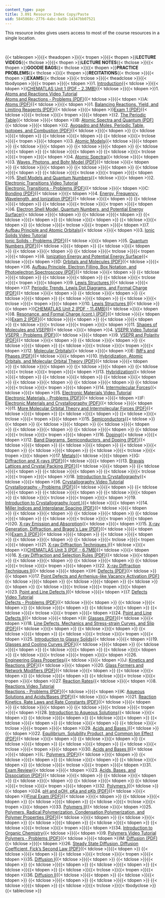 ```yaml
---
content_type: page
title: 3.091 Resource Index Copy/Paste
uid: 5845868c-2776-4abc-ba5b-14347bb07521
---
```

This resource index gives users access to most of the course resources in a single location.

 

{{< tableopen >}}{{< theadopen >}}{{< tropen >}}{{< thopen >}}**LECTURE VIDEOS**{{< thclose >}}{{< thopen >}}**LECTURE NOTES**{{< thclose >}}{{< thopen >}}**GOODIE BAGS**{{< thclose >}}{{< thopen >}}**PRACTICE PROBLEMS**{{< thclose >}}{{< thopen >}}**RECITATIONS**{{< thclose >}}{{< thopen >}}**EXAMS**{{< thclose >}}{{< trclose >}}{{< theadclose >}}{{< tbodyopen >}}{{< tropen >}}{{< tdopen >}}1\. [Introduction](https://ocw.mit.edu/courses/materials-science-and-engineering/3-091-introduction-to-solid-state-chemistry-fall-2018/lecture-videos/lecture-1){{< tdclose >}}{{< tdopen >}}[CHEMATLAS Unit 1 (PDF - 2.3MB)](https://ocw.mit.edu/courses/materials-science-and-engineering/3-091-introduction-to-solid-state-chemistry-fall-2018/readings/MIT3_091F18_ChemATLAS_1.pdf){{< tdclose >}}{{< tdopen >}}1\. [Atoms and Reactions Video Tutorial](https://ocw.mit.edu/courses/materials-science-and-engineering/3-091-introduction-to-solid-state-chemistry-fall-2018/goodie-bags#GB1)  
[Atoms and Reactions - Problems (PDF)](https://ocw.mit.edu/courses/materials-science-and-engineering/3-091-introduction-to-solid-state-chemistry-fall-2018/goodie-bags/MIT3_091F18_GB1.pdf){{< tdclose >}}{{< tdopen >}}A: [Atoms (PDF)](https://ocw.mit.edu/courses/materials-science-and-engineering/3-091-introduction-to-solid-state-chemistry-fall-2018/practice-problems/MIT3_091F18_PPA.pdf){{< tdclose >}}{{< tdopen >}}1\. [Balancing Reactions, Yield, and Limiting Reagents (PDF)](https://ocw.mit.edu/courses/materials-science-and-engineering/3-091-introduction-to-solid-state-chemistry-fall-2018/recitations/MIT3_091F18_REC1.pdf){{< tdclose >}}{{< tdopen >}}[Exam 1 (PDF)](https://ocw.mit.edu/courses/materials-science-and-engineering/3-091-introduction-to-solid-state-chemistry-fall-2018/exams-and-quizzes/MIT3_091F18_Exam1.pdf){{< tdclose >}}{{< trclose >}}{{< tropen >}}{{< tdopen >}}2\. [The Periodic Table](https://ocw.mit.edu/courses/materials-science-and-engineering/3-091-introduction-to-solid-state-chemistry-fall-2018/lecture-videos/lecture-2){{< tdclose >}}{{< tdopen >}}B: [Atomic Spectra and Quantum (PDF)](https://ocw.mit.edu/courses/materials-science-and-engineering/3-091-introduction-to-solid-state-chemistry-fall-2018/practice-problems/MIT3_091F18_PPB.pdf){{< tdclose >}}{{< tdopen >}}2\. [Avogadro and Moles, Periodic Table, Isotopes, and Combustion (PDF)](https://ocw.mit.edu/courses/materials-science-and-engineering/3-091-introduction-to-solid-state-chemistry-fall-2018/recitations/MIT3_091F18_REC2.pdf){{< tdclose >}}{{< tdopen >}} {{< tdclose >}}{{< tdopen >}} {{< tdclose >}}{{< tdopen >}} {{< tdclose >}}{{< trclose >}}{{< tropen >}}{{< tdopen >}}3\. [Atomic Models](https://ocw.mit.edu/courses/materials-science-and-engineering/3-091-introduction-to-solid-state-chemistry-fall-2018/lecture-videos/lecture-3){{< tdclose >}}{{< tdopen >}} {{< tdclose >}}{{< tdopen >}} {{< tdclose >}}{{< tdopen >}} {{< tdclose >}}{{< tdopen >}} {{< tdclose >}}{{< tdopen >}} {{< tdclose >}}{{< trclose >}}{{< tropen >}}{{< tdopen >}}4\. [Atomic Spectra](https://ocw.mit.edu/courses/materials-science-and-engineering/3-091-introduction-to-solid-state-chemistry-fall-2018/lecture-videos/lecture-4){{< tdclose >}}{{< tdopen >}}3\. [Waves, Photons, and Bohr Model (PDF)](https://ocw.mit.edu/courses/materials-science-and-engineering/3-091-introduction-to-solid-state-chemistry-fall-2018/recitations/MIT3_091F18_REC3.pdf){{< tdclose >}}{{< tdopen >}} {{< tdclose >}}{{< tdopen >}} {{< tdclose >}}{{< tdopen >}} {{< tdclose >}}{{< tdopen >}} {{< tdclose >}}{{< trclose >}}{{< tropen >}}{{< tdopen >}}5\. [Shell Models and Quantum Numbers](https://ocw.mit.edu/courses/materials-science-and-engineering/3-091-introduction-to-solid-state-chemistry-fall-2018/lecture-videos/lecture-5){{< tdclose >}}{{< tdopen >}}2\. [Electronic Transitions Video Tutorial](https://ocw.mit.edu/courses/materials-science-and-engineering/3-091-introduction-to-solid-state-chemistry-fall-2018/goodie-bags#GB2)  
[Electronic Transitions - Problems (PDF)](https://ocw.mit.edu/courses/materials-science-and-engineering/3-091-introduction-to-solid-state-chemistry-fall-2018/goodie-bags/MIT3_091F18_GB2.pdf){{< tdclose >}}{{< tdopen >}}C: [Bonding (PDF)](https://ocw.mit.edu/courses/materials-science-and-engineering/3-091-introduction-to-solid-state-chemistry-fall-2018/practice-problems/MIT3_091F18_PPC.pdf){{< tdclose >}}{{< tdopen >}}4\. [Energy, Frequency, Wavelength, and Ionization (PDF)](https://ocw.mit.edu/courses/materials-science-and-engineering/3-091-introduction-to-solid-state-chemistry-fall-2018/recitations/MIT3_091F18_REC4.pdf){{< tdclose >}}{{< tdopen >}} {{< tdclose >}}{{< tdopen >}} {{< tdclose >}}{{< trclose >}}{{< tropen >}}{{< tdopen >}}6\. [Electron Shell Model, Quantum Numbers, and Potential Energy Surface](https://ocw.mit.edu/courses/materials-science-and-engineering/3-091-introduction-to-solid-state-chemistry-fall-2018/lecture-videos/lecture-6){{< tdclose >}}{{< tdopen >}} {{< tdclose >}}{{< tdopen >}} {{< tdclose >}}{{< tdopen >}} {{< tdclose >}}{{< tdopen >}} {{< tdclose >}}{{< tdopen >}} {{< tdclose >}}{{< trclose >}}{{< tropen >}}{{< tdopen >}}7\. [Aufbau Principle and Atomic Orbitals](https://ocw.mit.edu/courses/materials-science-and-engineering/3-091-introduction-to-solid-state-chemistry-fall-2018/lecture-videos/lecture-7){{< tdclose >}}{{< tdopen >}}3\. [Ionic Solids Video Tutorial](https://ocw.mit.edu/courses/materials-science-and-engineering/3-091-introduction-to-solid-state-chemistry-fall-2018/goodie-bags#GB3)  
[Ionic Solids - Problems (PDF)](https://ocw.mit.edu/courses/materials-science-and-engineering/3-091-introduction-to-solid-state-chemistry-fall-2018/goodie-bags/MIT3_091F18_GB3.pdf){{< tdclose >}}{{< tdopen >}}5\. [Quantum Numbers (PDF)](https://ocw.mit.edu/courses/materials-science-and-engineering/3-091-introduction-to-solid-state-chemistry-fall-2018/recitations/MIT3_091F18_REC5.pdf){{< tdclose >}}{{< tdopen >}} {{< tdclose >}}{{< tdopen >}} {{< tdclose >}}{{< tdopen >}} {{< tdclose >}}{{< trclose >}}{{< tropen >}}{{< tdopen >}}8\. [Ionization Energy and Potential Energy Surface](https://ocw.mit.edu/courses/materials-science-and-engineering/3-091-introduction-to-solid-state-chemistry-fall-2018/lecture-videos/lecture-8){{< tdclose >}}{{< tdopen >}}D: [Orbitals and Molecules (PDF)](https://ocw.mit.edu/courses/materials-science-and-engineering/3-091-introduction-to-solid-state-chemistry-fall-2018/practice-problems/MIT3_091F18_PPD.pdf){{< tdclose >}}{{< tdopen >}}6\. [Aufbau Principle, Electron Filling, Box Notation, and Photoelectron Spectroscopy (PDF)](https://ocw.mit.edu/courses/materials-science-and-engineering/3-091-introduction-to-solid-state-chemistry-fall-2018/recitations/MIT3_091F18_REC6.pdf){{< tdclose >}}{{< tdopen >}} {{< tdclose >}}{{< tdopen >}} {{< tdclose >}}{{< tdopen >}} {{< tdclose >}}{{< trclose >}}{{< tropen >}}{{< tdopen >}}9\. [Lewis Structures I](https://ocw.mit.edu/courses/materials-science-and-engineering/3-091-introduction-to-solid-state-chemistry-fall-2018/lecture-videos/lecture-9){{< tdclose >}}{{< tdopen >}}7\. [Periodic Trends, Lewis Dot Diagrams, and Formal Charge (PDF)](https://ocw.mit.edu/courses/materials-science-and-engineering/3-091-introduction-to-solid-state-chemistry-fall-2018/recitations/MIT3_091F18_REC7.pdf){{< tdclose >}}{{< tdopen >}} {{< tdclose >}}{{< tdopen >}} {{< tdclose >}}{{< tdopen >}} {{< tdclose >}}{{< tdopen >}} {{< tdclose >}}{{< trclose >}}{{< tropen >}}{{< tdopen >}}10\. [Lewis Structures II](https://ocw.mit.edu/courses/materials-science-and-engineering/3-091-introduction-to-solid-state-chemistry-fall-2018/lecture-videos/lecture-10){{< tdclose >}}{{< tdopen >}}[CHEMATLAS Unit 2 (PDF - 11.4MB)](https://ocw.mit.edu/courses/materials-science-and-engineering/3-091-introduction-to-solid-state-chemistry-fall-2018/readings/MIT3_091F18_ChemATLAS_2.pdf){{< tdclose >}}{{< tdopen >}}8\. [Resonance, and Formal Charge (cont.) (PDF)](https://ocw.mit.edu/courses/materials-science-and-engineering/3-091-introduction-to-solid-state-chemistry-fall-2018/recitations/MIT3_091F18_REC8.pdf){{< tdclose >}}{{< tdopen >}}[Exam 2 (PDF)](https://ocw.mit.edu/courses/materials-science-and-engineering/3-091-introduction-to-solid-state-chemistry-fall-2018/exams-and-quizzes/MIT3_091F18_Exam2.pdf){{< tdclose >}}{{< tdopen >}} {{< tdclose >}}{{< tdopen >}} {{< tdclose >}}{{< trclose >}}{{< tropen >}}{{< tdopen >}}11\. [Shapes of Molecules and VSEPR](https://ocw.mit.edu/courses/materials-science-and-engineering/3-091-introduction-to-solid-state-chemistry-fall-2018/lecture-videos/lecture-11){{< tdclose >}}{{< tdopen >}}4\. [VSEPR Video Tutorial](https://ocw.mit.edu/courses/materials-science-and-engineering/3-091-introduction-to-solid-state-chemistry-fall-2018/goodie-bags#GB4)  
[VSEPR - Problems (PDF)](https://ocw.mit.edu/courses/materials-science-and-engineering/3-091-introduction-to-solid-state-chemistry-fall-2018/goodie-bags/MIT3_091F18_GB4.pdf){{< tdclose >}}{{< tdopen >}}9\. [VSEPR and Polarity (PDF)](https://ocw.mit.edu/courses/materials-science-and-engineering/3-091-introduction-to-solid-state-chemistry-fall-2018/recitations/MIT3_091F18_REC9.pdf){{< tdclose >}}{{< tdopen >}} {{< tdclose >}}{{< tdopen >}} {{< tdclose >}}{{< tdopen >}} {{< tdclose >}}{{< trclose >}}{{< tropen >}}{{< tdopen >}}12\. [Molecular Orbitals](https://ocw.mit.edu/courses/materials-science-and-engineering/3-091-introduction-to-solid-state-chemistry-fall-2018/lecture-videos/lecture-12){{< tdclose >}}{{< tdopen >}}E: [IMFs and Phases (PDF)](https://ocw.mit.edu/courses/materials-science-and-engineering/3-091-introduction-to-solid-state-chemistry-fall-2018/practice-problems/MIT3_091F18_PPE.pdf){{< tdclose >}}{{< tdopen >}}10\. [Hybridization, Atomic Orbitals, and Molecular Orbital Theory (PDF)](https://ocw.mit.edu/courses/materials-science-and-engineering/3-091-introduction-to-solid-state-chemistry-fall-2018/recitations/MIT3_091F18_REC10.pdf){{< tdclose >}}{{< tdopen >}} {{< tdclose >}}{{< tdopen >}} {{< tdclose >}}{{< tdopen >}} {{< tdclose >}}{{< trclose >}}{{< tropen >}}{{< tdopen >}}13\. [Hybridization](https://ocw.mit.edu/courses/materials-science-and-engineering/3-091-introduction-to-solid-state-chemistry-fall-2018/lecture-videos/lecture-13){{< tdclose >}}{{< tdopen >}} {{< tdclose >}}{{< tdopen >}} {{< tdclose >}}{{< tdopen >}} {{< tdclose >}}{{< tdopen >}} {{< tdclose >}}{{< tdopen >}} {{< tdclose >}}{{< trclose >}}{{< tropen >}}{{< tdopen >}}14\. [Intermolecular Forces](https://ocw.mit.edu/courses/materials-science-and-engineering/3-091-introduction-to-solid-state-chemistry-fall-2018/lecture-videos/lecture-14){{< tdclose >}}{{< tdopen >}}5\. [Electronic Materials Video Tutorial](https://ocw.mit.edu/courses/materials-science-and-engineering/3-091-introduction-to-solid-state-chemistry-fall-2018/goodie-bags#GB5)  
[Electronic Materials - Problems (PDF)](https://ocw.mit.edu/courses/materials-science-and-engineering/3-091-introduction-to-solid-state-chemistry-fall-2018/goodie-bags/MIT3_091F18_GB5.pdf){{< tdclose >}}{{< tdopen >}}F: [Electronic Materials and Crystallography (PDF)](https://ocw.mit.edu/courses/materials-science-and-engineering/3-091-introduction-to-solid-state-chemistry-fall-2018/practice-problems/MIT3_091F18_PPF.pdf){{< tdclose >}}{{< tdopen >}}11\. [More Molecular Orbital Theory and Intermolecular Forces (PDF)](https://ocw.mit.edu/courses/materials-science-and-engineering/3-091-introduction-to-solid-state-chemistry-fall-2018/recitations/MIT3_091F18_REC11.pdf){{< tdclose >}}{{< tdopen >}} {{< tdclose >}}{{< tdopen >}} {{< tdclose >}}{{< trclose >}}{{< tropen >}}{{< tdopen >}}15\. [Semiconductors](https://ocw.mit.edu/courses/materials-science-and-engineering/3-091-introduction-to-solid-state-chemistry-fall-2018/lecture-videos/lecture-15){{< tdclose >}}{{< tdopen >}} {{< tdclose >}}{{< tdopen >}} {{< tdclose >}}{{< tdopen >}} {{< tdclose >}}{{< tdopen >}} {{< tdclose >}}{{< tdopen >}} {{< tdclose >}}{{< trclose >}}{{< tropen >}}{{< tdopen >}}16\. [Doping](https://ocw.mit.edu/courses/materials-science-and-engineering/3-091-introduction-to-solid-state-chemistry-fall-2018/lecture-videos/lecture-16){{< tdclose >}}{{< tdopen >}}12\. [Band Diagrams, Semiconductors, and Doping (PDF)](https://ocw.mit.edu/courses/materials-science-and-engineering/3-091-introduction-to-solid-state-chemistry-fall-2018/recitations/MIT3_091F18_REC12.pdf){{< tdclose >}}{{< tdopen >}} {{< tdclose >}}{{< tdopen >}} {{< tdclose >}}{{< tdopen >}} {{< tdclose >}}{{< tdopen >}} {{< tdclose >}}{{< trclose >}}{{< tropen >}}{{< tdopen >}}17\. [Metals](https://ocw.mit.edu/courses/materials-science-and-engineering/3-091-introduction-to-solid-state-chemistry-fall-2018/lecture-videos/lecture-17){{< tdclose >}}{{< tdopen >}}G: [Diffraction and X-rays (PDF)](https://ocw.mit.edu/courses/materials-science-and-engineering/3-091-introduction-to-solid-state-chemistry-fall-2018/practice-problems/MIT3_091F18_PPG.pdf){{< tdclose >}}{{< tdopen >}}13\. [Bravais Lattices and Crystal Packing (PDF)](https://ocw.mit.edu/courses/materials-science-and-engineering/3-091-introduction-to-solid-state-chemistry-fall-2018/recitations/MIT3_091F18_REC13.pdf){{< tdclose >}}{{< tdopen >}} {{< tdclose >}}{{< tdopen >}} {{< tdclose >}}{{< tdopen >}} {{< tdclose >}}{{< trclose >}}{{< tropen >}}{{< tdopen >}}18\. [Introduction to Crystallography](https://ocw.mit.edu/courses/materials-science-and-engineering/3-091-introduction-to-solid-state-chemistry-fall-2018/lecture-videos/lecture-18){{< tdclose >}}{{< tdopen >}}6\. [Crystallography Video Tutorial](https://ocw.mit.edu/courses/materials-science-and-engineering/3-091-introduction-to-solid-state-chemistry-fall-2018/goodie-bags#GB6)  
[Crystallography - Problems (PDF)](https://ocw.mit.edu/courses/materials-science-and-engineering/3-091-introduction-to-solid-state-chemistry-fall-2018/goodie-bags/MIT3_091F18_GB6.pdf){{< tdclose >}}{{< tdopen >}} {{< tdclose >}}{{< tdopen >}} {{< tdclose >}}{{< tdopen >}} {{< tdclose >}}{{< tdopen >}} {{< tdclose >}}{{< trclose >}}{{< tropen >}}{{< tdopen >}}19\. [Introduction to Crystallography (cont.)](https://ocw.mit.edu/courses/materials-science-and-engineering/3-091-introduction-to-solid-state-chemistry-fall-2018/lecture-videos/lecture-19){{< tdclose >}}{{< tdopen >}}14\. [Miller Indices and Interplanar Spacing (PDF)](https://ocw.mit.edu/courses/materials-science-and-engineering/3-091-introduction-to-solid-state-chemistry-fall-2018/recitations/MIT3_091F18_REC14.pdf){{< tdclose >}}{{< tdopen >}} {{< tdclose >}}{{< tdopen >}} {{< tdclose >}}{{< tdopen >}} {{< tdclose >}}{{< tdopen >}} {{< tdclose >}}{{< trclose >}}{{< tropen >}}{{< tdopen >}}20\. [X-ray Emission and Absorption](https://ocw.mit.edu/courses/materials-science-and-engineering/3-091-introduction-to-solid-state-chemistry-fall-2018/lecture-videos/lecture-20){{< tdclose >}}{{< tdopen >}}15\. [X-ray Generation, Diffraction, and Bragg's Law (PDF)](https://ocw.mit.edu/courses/materials-science-and-engineering/3-091-introduction-to-solid-state-chemistry-fall-2018/recitations/MIT3_091F18_REC15.pdf){{< tdclose >}}{{< tdopen >}}[Exam 3 (PDF)](https://ocw.mit.edu/courses/materials-science-and-engineering/3-091-introduction-to-solid-state-chemistry-fall-2018/exams-and-quizzes/MIT3_091F18_Exam3.pdf){{< tdclose >}}{{< tdopen >}} {{< tdclose >}}{{< tdopen >}} {{< tdclose >}}{{< tdopen >}} {{< tdclose >}}{{< trclose >}}{{< tropen >}}{{< tdopen >}}21\. [X-ray Diffraction Techniques I](https://ocw.mit.edu/courses/materials-science-and-engineering/3-091-introduction-to-solid-state-chemistry-fall-2018/lecture-videos/lecture-21){{< tdclose >}}{{< tdopen >}}[CHEMATLAS Unit 3 (PDF - 6.7MB)](https://ocw.mit.edu/courses/materials-science-and-engineering/3-091-introduction-to-solid-state-chemistry-fall-2018/readings/MIT3_091F18_ChemATLAS_3.pdf){{< tdclose >}}{{< tdopen >}}16\. [X-ray Diffraction and Selection Rules (PDF)](https://ocw.mit.edu/courses/materials-science-and-engineering/3-091-introduction-to-solid-state-chemistry-fall-2018/recitations/MIT3_091F18_REC16.pdf){{< tdclose >}}{{< tdopen >}} {{< tdclose >}}{{< tdopen >}} {{< tdclose >}}{{< tdopen >}} {{< tdclose >}}{{< trclose >}}{{< tropen >}}{{< tdopen >}}22\. [X-ray Diffraction Techniques II](https://ocw.mit.edu/courses/materials-science-and-engineering/3-091-introduction-to-solid-state-chemistry-fall-2018/lecture-videos/lecture-22){{< tdclose >}}{{< tdopen >}}H: [Defects (PDF)](https://ocw.mit.edu/courses/materials-science-and-engineering/3-091-introduction-to-solid-state-chemistry-fall-2018/practice-problems/MIT3_091F18_PPH.pdf){{< tdclose >}}{{< tdopen >}}17\. [Point Defects and Arrhenius-like Vacancy Activation (PDF)](https://ocw.mit.edu/courses/materials-science-and-engineering/3-091-introduction-to-solid-state-chemistry-fall-2018/recitations/MIT3_091F18_REC17.pdf){{< tdclose >}}{{< tdopen >}} {{< tdclose >}}{{< tdopen >}} {{< tdclose >}}{{< tdopen >}} {{< tdclose >}}{{< trclose >}}{{< tropen >}}{{< tdopen >}}23\. [Point and Line Defects I](https://ocw.mit.edu/courses/materials-science-and-engineering/3-091-introduction-to-solid-state-chemistry-fall-2018/lecture-videos/lecture-23){{< tdclose >}}{{< tdopen >}}7\. [Defects Video Tutorial](https://ocw.mit.edu/courses/materials-science-and-engineering/3-091-introduction-to-solid-state-chemistry-fall-2018/goodie-bags#GB7)  
[Defects - Problems (PDF)](https://ocw.mit.edu/courses/materials-science-and-engineering/3-091-introduction-to-solid-state-chemistry-fall-2018/goodie-bags/MIT3_091F18_GB7.pdf){{< tdclose >}}{{< tdopen >}} {{< tdclose >}}{{< tdopen >}} {{< tdclose >}}{{< tdopen >}} {{< tdclose >}}{{< tdopen >}} {{< tdclose >}}{{< trclose >}}{{< tropen >}}{{< tdopen >}}24\. [Point and Line Defects II](https://ocw.mit.edu/courses/materials-science-and-engineering/3-091-introduction-to-solid-state-chemistry-fall-2018/lecture-videos/lecture-24){{< tdclose >}}{{< tdopen >}}I: [Glasses (PDF)](https://ocw.mit.edu/courses/materials-science-and-engineering/3-091-introduction-to-solid-state-chemistry-fall-2018/practice-problems/MIT3_091F18_PPI.pdf){{< tdclose >}}{{< tdopen >}}18\. [Line Defects, Mechanics and Stress-strain Curves, and Slip (PDF)](https://ocw.mit.edu/courses/materials-science-and-engineering/3-091-introduction-to-solid-state-chemistry-fall-2018/recitations/MIT3_091F18_REC18.pdf){{< tdclose >}}{{< tdopen >}} {{< tdclose >}}{{< tdopen >}} {{< tdclose >}}{{< tdopen >}} {{< tdclose >}}{{< trclose >}}{{< tropen >}}{{< tdopen >}}25\. [Introduction to Glassy Solids](https://ocw.mit.edu/courses/materials-science-and-engineering/3-091-introduction-to-solid-state-chemistry-fall-2018/lecture-videos/lecture-25){{< tdclose >}}{{< tdopen >}}19\. [Glasses and Cooling Curves (PDF)](https://ocw.mit.edu/courses/materials-science-and-engineering/3-091-introduction-to-solid-state-chemistry-fall-2018/recitations/MIT3_091F18_REC19.pdf){{< tdclose >}}{{< tdopen >}} {{< tdclose >}}{{< tdopen >}} {{< tdclose >}}{{< tdopen >}} {{< tdclose >}}{{< tdopen >}} {{< tdclose >}}{{< trclose >}}{{< tropen >}}{{< tdopen >}}26\. [Engineering Glass Properties](https://ocw.mit.edu/courses/materials-science-and-engineering/3-091-introduction-to-solid-state-chemistry-fall-2018/lecture-videos/lecture-26){{< tdclose >}}{{< tdopen >}}J: [Kinetics and Reactions (PDF)](https://ocw.mit.edu/courses/materials-science-and-engineering/3-091-introduction-to-solid-state-chemistry-fall-2018/practice-problems/MIT3_091F18_PPJ.pdf){{< tdclose >}}{{< tdopen >}}20\. [Glass Formers and Network Modifiers (PDF)](https://ocw.mit.edu/courses/materials-science-and-engineering/3-091-introduction-to-solid-state-chemistry-fall-2018/recitations/MIT3_091F18_REC20.pdf){{< tdclose >}}{{< tdopen >}} {{< tdclose >}}{{< tdopen >}} {{< tdclose >}}{{< tdopen >}} {{< tdclose >}}{{< trclose >}}{{< tropen >}}{{< tdopen >}}27\. [Reaction Rates](https://ocw.mit.edu/courses/materials-science-and-engineering/3-091-introduction-to-solid-state-chemistry-fall-2018/lecture-videos/lecture-27){{< tdclose >}}{{< tdopen >}}8\. [Reactions Video Tutorial](https://ocw.mit.edu/courses/materials-science-and-engineering/3-091-introduction-to-solid-state-chemistry-fall-2018/goodie-bags#GB8)  
[Reactions - Problems (PDF)](https://ocw.mit.edu/courses/materials-science-and-engineering/3-091-introduction-to-solid-state-chemistry-fall-2018/goodie-bags/MIT3_091F18_GB8.pdf){{< tdclose >}}{{< tdopen >}}K: [Aqueous Solutions and Acids/Bases (PDF)](https://ocw.mit.edu/courses/materials-science-and-engineering/3-091-introduction-to-solid-state-chemistry-fall-2018/practice-problems/MIT3_091F18_PPK.pdf){{< tdclose >}}{{< tdopen >}}21\. [Reaction Kinetics, Rate Laws and Rate Constants (PDF)](https://ocw.mit.edu/courses/materials-science-and-engineering/3-091-introduction-to-solid-state-chemistry-fall-2018/recitations/MIT3_091F18_REC21.pdf){{< tdclose >}}{{< tdopen >}} {{< tdclose >}}{{< tdopen >}} {{< tdclose >}}{{< trclose >}}{{< tropen >}}{{< tdopen >}}28\. [Introduction to Aqueous Solutions](https://ocw.mit.edu/courses/materials-science-and-engineering/3-091-introduction-to-solid-state-chemistry-fall-2018/lecture-videos/lecture-28){{< tdclose >}}{{< tdopen >}} {{< tdclose >}}{{< tdopen >}} {{< tdclose >}}{{< tdopen >}} {{< tdclose >}}{{< tdopen >}} {{< tdclose >}}{{< tdopen >}} {{< tdclose >}}{{< trclose >}}{{< tropen >}}{{< tdopen >}}29\. [Acids and Bases I](https://ocw.mit.edu/courses/materials-science-and-engineering/3-091-introduction-to-solid-state-chemistry-fall-2018/lecture-videos/lecture-29){{< tdclose >}}{{< tdopen >}}22\. [Equilibrium, Solubility Product, and Common Ion Effect (PDF)](https://ocw.mit.edu/courses/materials-science-and-engineering/3-091-introduction-to-solid-state-chemistry-fall-2018/recitations/MIT3_091F18_REC22.pdf){{< tdclose >}}{{< tdopen >}} {{< tdclose >}}{{< tdopen >}} {{< tdclose >}}{{< tdopen >}} {{< tdclose >}}{{< tdopen >}} {{< tdclose >}}{{< trclose >}}{{< tropen >}}{{< tdopen >}}30\. [Acids and Bases II](https://ocw.mit.edu/courses/materials-science-and-engineering/3-091-introduction-to-solid-state-chemistry-fall-2018/lecture-videos/lecture-30){{< tdclose >}}{{< tdopen >}}L: [Polymers (PDF)](https://ocw.mit.edu/courses/materials-science-and-engineering/3-091-introduction-to-solid-state-chemistry-fall-2018/practice-problems/MIT3_091F18_PPL.pdf){{< tdclose >}}{{< tdopen >}} {{< tdclose >}}{{< tdopen >}} {{< tdclose >}}{{< tdopen >}} {{< tdclose >}}{{< tdopen >}} {{< tdclose >}}{{< trclose >}}{{< tropen >}}{{< tdopen >}}31\. [Exam Review](https://ocw.mit.edu/courses/materials-science-and-engineering/3-091-introduction-to-solid-state-chemistry-fall-2018/lecture-videos/lecture-31){{< tdclose >}}{{< tdopen >}}23\. [Acids, Bases, and Dissociation (PDF)](https://ocw.mit.edu/courses/materials-science-and-engineering/3-091-introduction-to-solid-state-chemistry-fall-2018/recitations/MIT3_091F18_REC23.pdf){{< tdclose >}}{{< tdopen >}} {{< tdclose >}}{{< tdopen >}} {{< tdclose >}}{{< tdopen >}} {{< tdclose >}}{{< tdopen >}} {{< tdclose >}}{{< trclose >}}{{< tropen >}}{{< tdopen >}}32\. [Polymers I](https://ocw.mit.edu/courses/materials-science-and-engineering/3-091-introduction-to-solid-state-chemistry-fall-2018/lecture-videos/lecture-32){{< tdclose >}}{{< tdopen >}}24\. [pH and pOH, pKa and pKb (PDF)](https://ocw.mit.edu/courses/materials-science-and-engineering/3-091-introduction-to-solid-state-chemistry-fall-2018/recitations/MIT3_091F18_REC24.pdf){{< tdclose >}}{{< tdopen >}}[Final Exam (PDF)](https://ocw.mit.edu/courses/materials-science-and-engineering/3-091-introduction-to-solid-state-chemistry-fall-2018/exams-and-quizzes/MIT3_091F18_Final.pdf){{< tdclose >}}{{< tdopen >}} {{< tdclose >}}{{< tdopen >}} {{< tdclose >}}{{< tdopen >}} {{< tdclose >}}{{< trclose >}}{{< tropen >}}{{< tdopen >}}33\. [Polymers II](https://ocw.mit.edu/courses/materials-science-and-engineering/3-091-introduction-to-solid-state-chemistry-fall-2018/lecture-videos/lecture-33){{< tdclose >}}{{< tdopen >}}25\. [Polymers, Radical Polymerization, Condensation Polymerization, and Polymer Properties (PDF)](https://ocw.mit.edu/courses/materials-science-and-engineering/3-091-introduction-to-solid-state-chemistry-fall-2018/recitations/MIT3_091F18_REC25.pdf){{< tdclose >}}{{< tdopen >}} {{< tdclose >}}{{< tdopen >}} {{< tdclose >}}{{< tdopen >}} {{< tdclose >}}{{< tdopen >}} {{< tdclose >}}{{< trclose >}}{{< tropen >}}{{< tdopen >}}34\. [Introduction to Organic Chemistry](https://ocw.mit.edu/courses/materials-science-and-engineering/3-091-introduction-to-solid-state-chemistry-fall-2018/lecture-videos/lecture-34){{< tdclose >}}{{< tdopen >}}9\. [Polymers Video Tutorial](https://ocw.mit.edu/courses/materials-science-and-engineering/3-091-introduction-to-solid-state-chemistry-fall-2018/goodie-bags#GB9)  
[Polymers - Problems (PDF)](https://ocw.mit.edu/courses/materials-science-and-engineering/3-091-introduction-to-solid-state-chemistry-fall-2018/goodie-bags/MIT3_091F18_GB9.pdf){{< tdclose >}}{{< tdopen >}}M: [Diffusion (PDF)](https://ocw.mit.edu/courses/materials-science-and-engineering/3-091-introduction-to-solid-state-chemistry-fall-2018/practice-problems/MIT3_091F18_PPM.pdf){{< tdclose >}}{{< tdopen >}}26\. [Steady State Diffusion, Diffusion Coefficient, Fick’s Second Law (PDF)](https://ocw.mit.edu/courses/materials-science-and-engineering/3-091-introduction-to-solid-state-chemistry-fall-2018/recitations/MIT3_091F18_REC26.pdf){{< tdclose >}}{{< tdopen >}} {{< tdclose >}}{{< tdopen >}} {{< tdclose >}}{{< trclose >}}{{< tropen >}}{{< tdopen >}}35\. [Diffusion I](https://ocw.mit.edu/courses/materials-science-and-engineering/3-091-introduction-to-solid-state-chemistry-fall-2018/lecture-videos/lecture-35){{< tdclose >}}{{< tdopen >}} {{< tdclose >}}{{< tdopen >}} {{< tdclose >}}{{< tdopen >}} {{< tdclose >}}{{< tdopen >}} {{< tdclose >}}{{< tdopen >}} {{< tdclose >}}{{< trclose >}}{{< tropen >}}{{< tdopen >}}36\. [Diffusion II](https://ocw.mit.edu/courses/materials-science-and-engineering/3-091-introduction-to-solid-state-chemistry-fall-2018/lecture-videos/lecture-36){{< tdclose >}}{{< tdopen >}} {{< tdclose >}}{{< tdopen >}} {{< tdclose >}}{{< tdopen >}} {{< tdclose >}}{{< tdopen >}} {{< tdclose >}}{{< tdopen >}} {{< tdclose >}}{{< trclose >}}{{< tbodyclose >}}{{< tableclose >}}